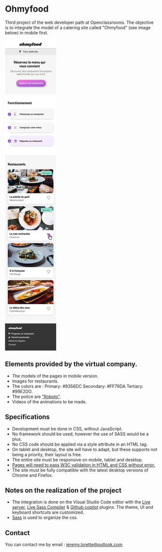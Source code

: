 # Ohmyfood

Third project of the web developer path at Openclassrooms. The objective is to integrate the model of a catering site called "Ohmyfood" (see image below) in mobile first.

![maquette mobile](./img/maquettes/Accueil.png)

## Elements provided by the virtual company.

- The models of the pages in mobile version.
- Images for restaurants.
- The colors are : Primary: #9356DC Secondary: #FF79DA Tertiary: #99E2DO.
- The police are ["Roboto"](https://fonts.google.com/specimen/Roboto).
- Videos of the animations to be made.

## Specifications

- Development must be done in CSS, without JavaScript.
- No framework should be used, however the use of SASS would be a plus.
- No CSS code should be applied via a style attribute in an HTML tag.
- On tablet and desktop, the site will have to adapt, but these supports not being a priority, their layout is free.
- The entire site must be responsive on mobile, tablet and desktop.
- [Pages will need to pass W3C validation in HTML and CSS without error.](https://validator.w3.org)
- The site must be fully compatible with the latest desktop versions of Chrome and Firefox.

## Notes on the realization of the project

- The integration is done on the Visual Studio Code editor with the [Live server](https://marketplace.visualstudio.com/items?itemName=ritwickdey.LiveServer), [Live Sass Compiler](https://marketplace.visualstudio.com/items?itemName=ritwickdey.live-sass) & [Github copilot](https://copilot.github.com/) plugins. The theme, UI and keyboard shortcuts are customized.
- [Sass](https://sass-lang.com) is used to organize the css.

## Contact

You can contact me by email : jeremy.lorette@outlook.com